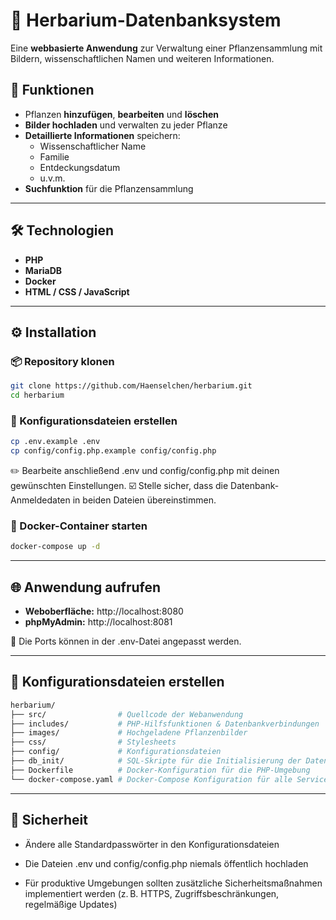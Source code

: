 # 🌿 Herbarium-Datenbanksystem

Eine **webbasierte Anwendung** zur Verwaltung einer Pflanzensammlung mit Bildern, wissenschaftlichen Namen und weiteren Informationen.

## 🚀 Funktionen

- Pflanzen **hinzufügen**, **bearbeiten** und **löschen**
- **Bilder hochladen** und verwalten zu jeder Pflanze
- **Detaillierte Informationen** speichern:
  - Wissenschaftlicher Name
  - Familie
  - Entdeckungsdatum
  - u.v.m.
- **Suchfunktion** für die Pflanzensammlung

---

## 🛠️ Technologien

- **PHP**
- **MariaDB**
- **Docker**
- **HTML / CSS / JavaScript**

---

## ⚙️ Installation

### 📦 Repository klonen

```bash
git clone https://github.com/Haenselchen/herbarium.git
cd herbarium
```

### 🧾 Konfigurationsdateien erstellen
```bash
cp .env.example .env
cp config/config.php.example config/config.php
```

✏️ Bearbeite anschließend .env und config/config.php mit deinen gewünschten Einstellungen.
☑️ Stelle sicher, dass die Datenbank-Anmeldedaten in beiden Dateien übereinstimmen.

### 🐳 Docker-Container starten
```bash
docker-compose up -d
```

---

## 🌐 Anwendung aufrufen

- **Weboberfläche:** http://localhost:8080
- **phpMyAdmin:** http://localhost:8081

📌 Die Ports können in der .env-Datei angepasst werden.

---

## 🧾 Konfigurationsdateien erstellen
```bash
herbarium/
├── src/                # Quellcode der Webanwendung
├── includes/           # PHP-Hilfsfunktionen & Datenbankverbindungen
├── images/             # Hochgeladene Pflanzenbilder
├── css/                # Stylesheets
├── config/             # Konfigurationsdateien
├── db_init/            # SQL-Skripte für die Initialisierung der Datenbank
├── Dockerfile          # Docker-Konfiguration für die PHP-Umgebung
└── docker-compose.yaml # Docker-Compose Konfiguration für alle Services
```

---

## 🔐 Sicherheit
- Ändere alle Standardpasswörter in den Konfigurationsdateien

- Die Dateien .env und config/config.php niemals öffentlich hochladen

- Für produktive Umgebungen sollten zusätzliche Sicherheitsmaßnahmen implementiert werden (z. B. HTTPS, Zugriffsbeschränkungen, regelmäßige Updates)


